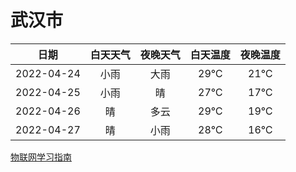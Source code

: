 # 武汉市
|日期|白天天气|夜晚天气|白天温度|夜晚温度|
|:--:|:--:|:--:|:--:|:--:|
|2022-04-24|小雨|大雨|29℃|21℃|
|2022-04-25|小雨|晴|27℃|17℃|
|2022-04-26|晴|多云|29℃|19℃|
|2022-04-27|晴|小雨|28℃|16℃|
 
[物联网学习指南](http://doc.lziqi.top/IoT)
